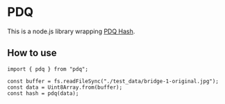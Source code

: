 # PDQ

This is a node.js library wrapping [PDQ Hash](https://github.com/darwinium-com/pdqhash/tree/main).

## How to use

```
import { pdq } from "pdq";

const buffer = fs.readFileSync("./test_data/bridge-1-original.jpg");
const data = Uint8Array.from(buffer);
const hash = pdq(data);
```
